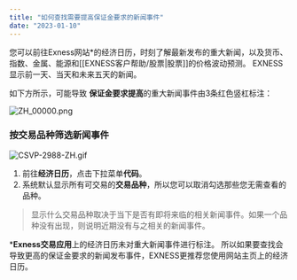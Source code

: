 ```yaml
---
title: "如何查找需要提高保证金要求的新闻事件"
date: "2023-01-10"
---
```


您可以前往Exness网站*的经济日历，时刻了解最新发布的重大新闻，以及货币、指数、金属、能源和[[EXNESS客户帮助/股票|股票]]的价格波动预测。 EXNESS显示前一天、当天和未来五天的新闻。

如下方所示，可能导致 **保证金要求提高**的重大新闻事件由3条红色竖杠标注：

![ZH_00000.png](https://get.exness.help/hc/article_attachments/7217636031506/ZH_00000.png)

### 按交易品种筛选新闻事件

![CSVP-2988-ZH.gif](https://get.exness.help/hc/article_attachments/6341452749212)

1. 前往**经济日历**，点击下拉菜单**代码**。
2. 系统默认显示所有可交易的**交易品种**，所以您可以取消勾选那些您无需查看的品种。

> 显示什么交易品种取决于当下是否有即将来临的相关新闻事件。如果一个品种没有出现，则说明近期没有与之相关的新闻事件。

***Exness交易应用**上的经济日历未对重大新闻事件进行标注。 所以如果要查找会导致更高的保证金要求的新闻发布事件，EXNESS更推荐您使用网站主页上的经济日历。
